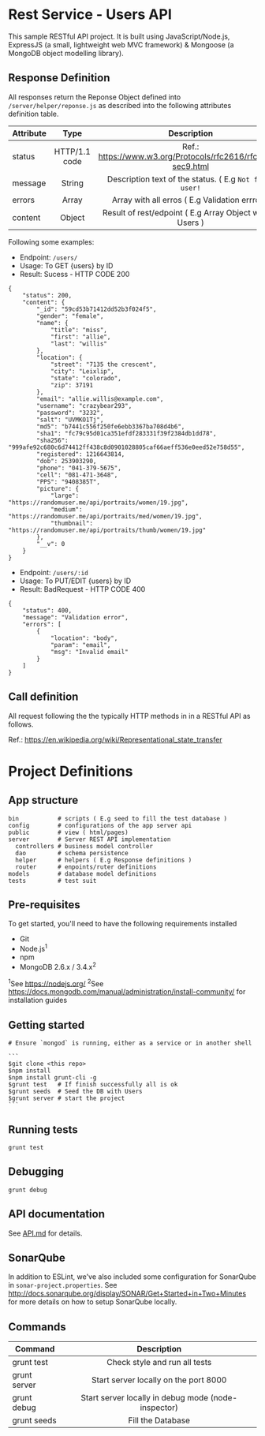 # Rest Service - Users API

This sample RESTful API project. It is built using JavaScript/Node.js, ExpressJS (a small, lightweight web MVC framework) & Mongoose (a MongoDB object modelling library).

## Response Definition

All responses return the Reponse Object defined into `/server/helper/reponse.js` as described into the following attributes definition table.

| Attribute     | Type          | Description                                                   |
| ------------- |:-------------:|:-------------------------------------------------------------:|
| status        | HTTP/1.1 code | Ref.: https://www.w3.org/Protocols/rfc2616/rfc2616-sec9.html  |
| message       | String        | Description text of the status. ( E.g `Not found user!`       |
| errors        | Array         | Array with all erros ( E.g Validation errros )                |
| content       | Object        | Result of rest/edpoint ( E.g Array Object with all Users )    |

Following some examples:

* Endpoint: `/users/`
* Usage: To GET {users} by ID
* Result: Sucess - HTTP CODE 200

```
{
    "status": 200,
    "content": {
        "_id": "59cd53b71412dd52b3f024f5",
        "gender": "female",
        "name": {
            "title": "miss",
            "first": "allie",
            "last": "willis"
        },
        "location": {
            "street": "7135 the crescent",
            "city": "Leixlip",
            "state": "colorado",
            "zip": 37191
        },
        "email": "allie.willis@example.com",
        "username": "crazybear293",
        "password": "3232",
        "salt": "UVMKO1Tj",
        "md5": "b7441c556f250fe6ebb3367ba708d4b6",
        "sha1": "fc79c95d01ca351efdf283331f39f2384db1dd78",
        "sha256": "999afe92c680c6d74412ff438c8d0901028805caf66aeff536e0eed52e758d55",
        "registered": 1216643814,
        "dob": 253903290,
        "phone": "041-379-5675",
        "cell": "081-471-3648",
        "PPS": "9408385T",
        "picture": {
            "large": "https://randomuser.me/api/portraits/women/19.jpg",
            "medium": "https://randomuser.me/api/portraits/med/women/19.jpg",
            "thumbnail": "https://randomuser.me/api/portraits/thumb/women/19.jpg"
        },
        "__v": 0
    }
}
```

* Endpoint: `/users/:id`
* Usage: To PUT/EDIT {users} by ID
* Result: BadRequest - HTTP CODE 400

```
{
    "status": 400,
    "message": "Validation error",
    "errors": [
        {
            "location": "body",
            "param": "email",
            "msg": "Invalid email"
        }
    ]
}

```

## Call definition

All request following the the typically HTTP methods in in a RESTful API as follows.

Ref.: https://en.wikipedia.org/wiki/Representational_state_transfer

# Project Definitions

## App structure

    bin           # scripts ( E.g seed to fill the test database )
    config        # configurations of the app server api
    public        # view ( html/pages)
    server        # Server REST API implementation
      controllers # business model controller
      dao         # schema persistence
      helper      # helpers ( E.g Response definitions )
      router      # enpoints/ruter definitions
    models        # database model definitions
    tests         # test suit

## Pre-requisites

To get started, you'll need to have the following requirements installed

- Git
- Node.js<sup>1</sup>
- npm
- MongoDB 2.6.x / 3.4.x<sup>2</sup>

<sup>1</sup>See https://nodejs.org/
<sup>2</sup>See https://docs.mongodb.com/manual/administration/install-community/ for installation guides

## Getting started
	
	# Ensure `mongod` is running, either as a service or in another shell

	```
	$git clone <this repo>
	$npm install
	$npm install grunt-cli -g
	$grunt test   # If finish successfully all is ok
	$grunt seeds  # Seed the DB with Users
	$grunt server # start the project
	```
## Running tests

`grunt test`

## Debugging

`grunt debug`

## API documentation

See [API.md](API.md) for details.

## SonarQube
In addition to ESLint, we've also included some configuration for SonarQube in `sonar-project.properties`.
See http://docs.sonarqube.org/display/SONAR/Get+Started+in+Two+Minutes for more details on how to setup SonarQube locally.

## Commands

| Command       | Description                                         |
| ------------- |:---------------------------------------------------:|
| grunt test    | Check style and run all tests                       |
| grunt server  | Start server locally on the port 8000               |
| grunt debug   | Start server locally in debug mode (node-inspector) |
| grunt seeds   | Fill the Database                                   |

